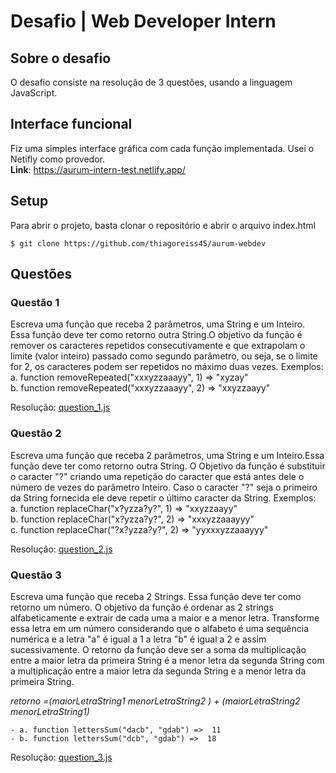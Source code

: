 # Desafio | Web Developer Intern


## Sobre o desafio

O desafio consiste na resolução de 3 questões, usando a linguagem JavaScript.

## Interface funcional

Fiz uma simples interface gráfica com cada função implementada.
Usei o Netifly como provedor.  
**Link**: https://aurum-intern-test.netlify.app/

## Setup

Para abrir o projeto, basta clonar o repositório e abrir o arquivo index.html
```
$ git clone https://github.com/thiagoreiss45/aurum-webdev
```

## Questões

### Questão 1
Escreva uma função que receba 2 parâmetros, uma String e um Inteiro. Essa função deve ter como retorno outra String.O objetivo da função é remover os caracteres repetidos consecutivamente e que extrapolam o limite (valor inteiro) passado como segundo parâmetro, ou seja, se o limite for 2, os caracteres podem ser repetidos no máximo duas vezes. Exemplos:  
    a. function removeRepeated("xxxyzzaaayy", 1) => "xyzay"  
    b. function removeRepeated("xxxyzzaaayy", 2) => "xxyzzaayy"  

Resolução: [question_1.js](./src/scripts/question_1.js)

### Questão 2
Escreva uma função que receba 2 parâmetros, uma String e um Inteiro.Essa função deve ter como retorno outra String. O Objetivo da função é substituir o caracter "?" criando uma repetição do caracter que está antes dele o número de vezes do parâmetro Inteiro. Caso o caracter "?" seja o primeiro da String fornecida ele deve repetir o último caracter da String. Exemplos:  
    a. function replaceChar("x?yzza?y?", 1) => "xxyzzaayy"  
    b. function replaceChar("x?yzza?y?", 2) => "xxxyzzaaayyy"  
    c. function replaceChar("?x?yzza?y?", 2) => "yyxxxyzzaaayyy"  

Resolução: [question_2.js](./src/scripts/question_2.js)

### Questão 3 
Escreva uma função que receba 2 Strings. Essa função deve ter como retorno um número. O objetivo da função é ordenar as 2 strings alfabeticamente e extrair de cada uma a maior e a menor letra. Transforme essa letra em um número considerando que o alfabeto é uma sequência numérica e a letra "a" é igual a 1 a letra "b" é igual a 2 e assim sucessivamente. O retorno da função deve ser a soma da multiplicação entre a maior letra da primeira String é a menor letra da segunda String com a multiplicação entre a maior letra da segunda String e a menor letra da primeira String.  

*retorno =(maiorLetraString1 menorLetraString2 ) + (maiorLetraString2  menorLetraString1)*  

    - a. function lettersSum("dacb", "gdab") =>  11  
    - b. function lettersSum("dcb", "gdab") =>  18  

Resolução: [question_3.js](./src/scripts/question_3.js)
